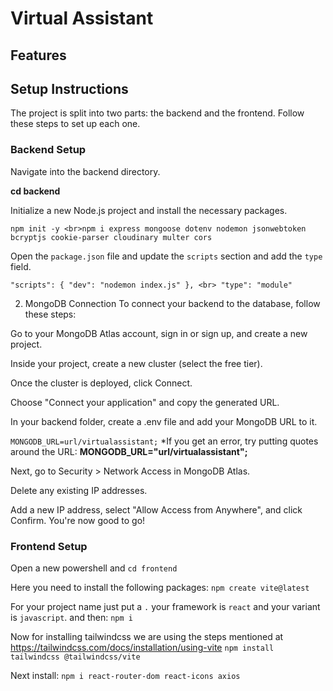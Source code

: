 # Virtual Assistant

## Features

## Setup Instructions
The project is split into two parts: the backend and the frontend. Follow these steps to set up each one.

### Backend Setup

Navigate into the backend directory.

**cd backend**

Initialize a new Node.js project and install the necessary packages.

`npm init -y
<br>npm i express mongoose dotenv nodemon jsonwebtoken bcryptjs cookie-parser cloudinary multer cors`

Open the `package.json` file and update the `scripts` section and add the `type` field.

`"scripts": {
  "dev": "nodemon index.js"
}, <br>
"type": "module"`

2. MongoDB Connection
To connect your backend to the database, follow these steps:

Go to your MongoDB Atlas account, sign in or sign up, and create a new project.

Inside your project, create a new cluster (select the free tier).

Once the cluster is deployed, click Connect.

Choose "Connect your application" and copy the generated URL.

In your backend folder, create a .env file and add your MongoDB URL to it.

`MONGODB_URL=url/virtualassistant;`
*If you get an error, try putting quotes around the URL: **MONGODB_URL="url/virtualassistant";**

Next, go to Security > Network Access in MongoDB Atlas.

Delete any existing IP addresses.

Add a new IP address, select "Allow Access from Anywhere", and click Confirm. You're now good to go!

### Frontend Setup

Open a new powershell and `cd frontend`

Here you need to install the following packages:
 `npm create vite@latest`

For your project name just put a `.` your framework is `react` and your variant is `javascript`. 
and then:
`npm i`

Now for installing tailwindcss we are using the steps mentioned at https://tailwindcss.com/docs/installation/using-vite 
 `npm install tailwindcss @tailwindcss/vite`

Next install:
 `npm i react-router-dom react-icons axios`

 






   





